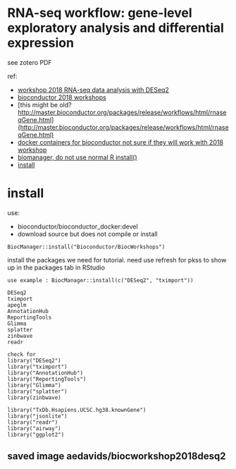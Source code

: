 # RNA-seq workflow: gene-level exploratory analysis and differential expression

see zotero PDF

ref:
- [workshop 2018 RNA-seq data analysis with DESeq2](https://bioconductor.github.io/BiocWorkshops/rna-seq-data-analysis-with-deseq2.html)
- [bioconductor 2018 workshops](https://bioconductor.github.io/BiocWorkshops/)
- [this might be old? http://master.bioconductor.org/packages/release/workflows/html/rnaseqGene.html](http://master.bioconductor.org/packages/release/workflows/html/rnaseqGene.html)
- [docker containers for bioconductor not sure if they will work with 2018 workshop](https://hub.docker.com/r/bioconductor/bioconductor_docker)
- [biomanager, do not use normal R install()](https://cran.r-project.org/web/packages/BiocManager/vignettes/BiocManager.html)
- [install](http://master.bioconductor.org/install/#install-bioconductor-packages)


# install 
use:
- bioconductor/bioconductor_docker:devel
- download source but does not compile or install
```
BiocManager::install("Bioconductor/BiocWorkshops")
```

install the packages we need for tutorial. need use refresh for pkss to  show up in the packages tab in RStudio
```
use example : BiocManager::install(c("DESeq2", "tximport"))

DESeq2
tximport
apeglm
AnnotationHub
ReportingTools
Glimma
splatter
zinbwave
readr

check for
library("DESeq2")
library("tximport")
library("AnnotationHub")
library("ReportingTools")
library("Glimma")
library("splatter")
library(zinbwave)

library("TxDb.Hsapiens.UCSC.hg38.knownGene")
library("jsonlite")
library("readr")
library("airway")
library("ggplot2")

```


## saved image aedavids/biocworkshop2018desq2

